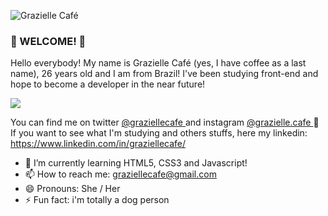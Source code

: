 ![Grazielle Café](https://ibb.co/vc0Sbtn)


### 🌼 WELCOME! 🌼

Hello everybody! My name is Grazielle Café (yes, I have coffee as a last name), 26 years old and I am from Brazil!
I've been studying front-end and hope to become a developer in the near future! 

![](https://media.giphy.com/media/9rtpurjbqiqZXbBBet/giphy.gif)

You can find me on twitter <a href="https://twitter.com/graziellecafe"> @graziellecafe </a> and instagram <a href="https://www.instagram.com/grazielle.cafe/"> @grazielle.cafe </a> 🌻 <br>
If you want to see what I'm studying and others stuffs, here my linkedin: https://www.linkedin.com/in/graziellecafe/ 

- 🌱 I’m currently learning HTML5, CSS3 and Javascript! 
- 📫 How to reach me: graziellecafe@gmail.com
- 😄 Pronouns: She / Her 
- ⚡ Fun fact: i'm totally a dog person 
